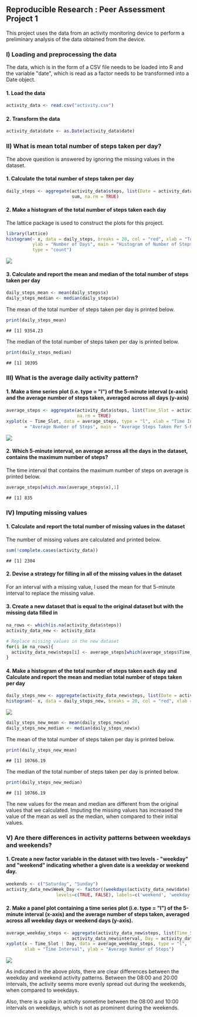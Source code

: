 ## Reproducible Research : Peer Assessment Project 1

This project uses the data from an activity monitoring device to perform
a preliminary analysis of the data obtained from the device.

### I) Loading and preprocessing the data

The data, which is in the form of a CSV file needs to be loaded into R and 
the variable "date", which is read as a factor needs to be transformed into
a Date object.

#### 1. Load the data


```r
activity_data <- read.csv("activity.csv")
```

#### 2. Transform the data


```r
activity_data$date <- as.Date(activity_data$date)
```

### II) What is mean total number of steps taken per day?

The above question is answered by ignoring the missing values in the dataset.

#### 1. Calculate the total number of steps taken per day


```r
daily_steps <- aggregate(activity_data$steps, list(Date = activity_data$date),
                         sum, na.rm = TRUE)
```

#### 2. Make a histogram of the total number of steps taken each day

The lattice package is used to construct the plots for this project.


```r
library(lattice)
histogram(~ x, data = daily_steps, breaks = 20, col = "red", xlab = "Total Steps Per Day", 
          ylab = "Number of Days", main = "Histogram of Number of Steps Taken Each Day", 
          type = "count")
```

![](PA_template1_files/figure-html/unnamed-chunk-4-1.png) 

#### 3. Calculate and report the mean and median of the total number of steps taken per day


```r
daily_steps_mean <- mean(daily_steps$x)
daily_steps_median <- median(daily_steps$x)
```

The mean of the total number of steps taken per day is printed below.


```r
print(daily_steps_mean)
```

```
## [1] 9354.23
```

The median of the total number of steps taken per day is printed below.


```r
print(daily_steps_median)
```

```
## [1] 10395
```

### III) What is the average daily activity pattern?

#### 1. Make a time series plot (i.e. type = "l") of the 5-minute interval (x-axis) and the average number of steps taken, averaged across all days (y-axis)


```r
average_steps <- aggregate(activity_data$steps, list(Time_Slot = activity_data$interval), mean,
                           na.rm = TRUE)
xyplot(x ~ Time_Slot, data = average_steps, type = "l", xlab = "Time Interval", ylab
       = "Average Number of Steps", main = "Average Steps Taken Per 5-Minute Interval")
```

![](PA_template1_files/figure-html/unnamed-chunk-8-1.png) 

#### 2. Which 5-minute interval, on average across all the days in the dataset, contains the maximum number of steps?

The time interval that contains the maximum number of steps on average is printed below.


```r
average_steps[which.max(average_steps$x),1]
```

```
## [1] 835
```

### IV) Imputing missing values

#### 1. Calculate and report the total number of missing values in the dataset

The number of missing values are calculated and printed below.


```r
sum(!complete.cases(activity_data))
```

```
## [1] 2304
```

#### 2. Devise a strategy for filling in all of the missing values in the dataset

For an interval with a missing value, I used the mean for that 5-minute interval to replace the missing value.

#### 3. Create a new dataset that is equal to the original dataset but with the missing data filled in


```r
na_rows <- which(is.na(activity_data$steps))
activity_data_new <- activity_data

# Replace missing values in the new dataset
for(i in na_rows){
  activity_data_new$steps[i] <- average_steps[which(average_steps$Time_Slot==activity_data_new[i,3]),2]
}
```

#### 4. Make a histogram of the total number of steps taken each day and Calculate and report the mean and median total number of steps taken per day


```r
daily_steps_new <- aggregate(activity_data_new$steps, list(Date = activity_data_new$date), sum)
histogram(~ x, data = daily_steps_new, breaks = 20, col = "red", xlab = "Total Steps Per Day", ylab = "Number of Days", main = "Histogram of Number of Steps Taken Each Day", type = "count")
```

![](PA_template1_files/figure-html/unnamed-chunk-12-1.png) 

```r
daily_steps_new_mean <- mean(daily_steps_new$x)
daily_steps_new_median <- median(daily_steps_new$x)
```

The mean of the total number of steps taken per day is printed below.


```r
print(daily_steps_new_mean)
```

```
## [1] 10766.19
```

The median of the total number of steps taken per day is printed below.


```r
print(daily_steps_new_median)
```

```
## [1] 10766.19
```

The new values for the mean and median are different from the original values that we calculated. Imputing the missing values has increased the value of the mean as well as the median, when compared to their initial values.

### V) Are there differences in activity patterns between weekdays and weekends?

#### 1. Create a new factor variable in the dataset with two levels - "weekday" and "weekend" indicating whether a given date is a weekday or weekend day.


```r
weekends <- c("Saturday", "Sunday")
activity_data_new$Week_Day <- factor((weekdays(activity_data_new$date) %in% weekends), 
                   levels=c(TRUE, FALSE), labels=c('weekend', 'weekday')) 
```

#### 2. Make a panel plot containing a time series plot (i.e. type = "l") of the 5-minute interval (x-axis) and the average number of steps taken, averaged across all weekday days or weekend days (y-axis).


```r
average_weekday_steps <- aggregate(activity_data_new$steps, list(Time_Slot = 
                         activity_data_new$interval, Day = activity_data_new$Week_Day), mean)
xyplot(x ~ Time_Slot | Day, data = average_weekday_steps, type = "l", layout = c(1, 2),
       xlab = "Time Interval", ylab = "Average Number of Steps")
```

![](PA_template1_files/figure-html/unnamed-chunk-16-1.png) 

As indicated in the above plots, there are clear differences between the weekday and weekend activity patterns. Between the 08:00 and 20:00 intervals, the activity seems more evenly spread out during the weekends, when compared to weekdays. 

Also, there is a spike in activity sometime between the 08:00 and 10:00 intervals on weekdays, which is not as prominent during the weekends.
